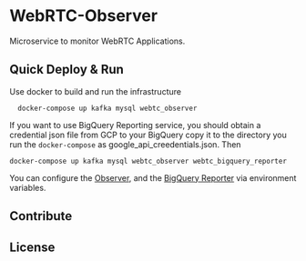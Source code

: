 # WebRTC-Observer

Microservice to monitor WebRTC Applications.

## Quick Deploy & Run

Use docker to build and run the infrastructure

      docker-compose up kafka mysql webtc_observer

If you want to use BigQuery Reporting service, you should obtain 
a credential json file from GCP to your BigQuery copy it to the 
directory you run the `docker-compose` as google_api_creedentials.json.
Then 

    docker-compose up kafka mysql webtc_observer webtc_bigquery_reporter
    
You can configure the [Observer](https://hub.docker.com/repository/docker/observertc/webrtc-observer), 
and the [BigQuery Reporter](https://hub.docker.com/repository/docker/observertc/webrtc-bigquery-reporter) 
via environment variables. 


## Contribute 


## License


